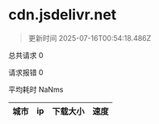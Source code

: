 
  # cdn.jsdelivr.net

  > 更新时间 2025-07-16T00:54:18.486Z
  
  总共请求 0

  请求报错 0

  平均耗时 NaNms

|城市|ip|下载大小|速度|
|-----|----------|---|---|

  